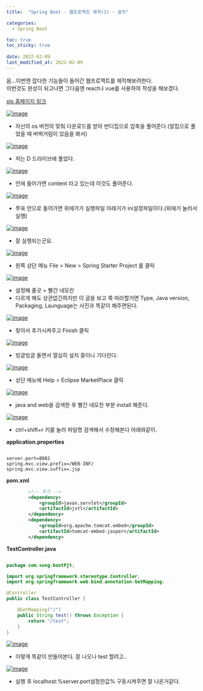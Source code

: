```yaml
---
title:  "Spring Boot - 웹프로젝트 제작(1) - 설치"

categories:
  - Spring Boot

toc: true
toc_sticky: true
 
date: 2022-02-09
last_modified_at: 2022-02-09
---
```



음...이번엔 잡다한 기능들이 들어간 웹프로젝트를 제작해보려한다. <br/>
이번것도 완성이 되고나면 그다음엔 react나 vue를 사용하여 작성을 해보겠다.

[sts 홈페이지 링크](https://spring.io/tools)

[![image](https://user-images.githubusercontent.com/56810348/153129929-63485191-0663-4cb4-821c-884537471c73.png)](https://user-images.githubusercontent.com/56810348/153129929-63485191-0663-4cb4-821c-884537471c73.png)

- 자신의 os 버전의 맞춰 다운로드를 받아 반디집으로 압축을 풀어준다.(알집으로 풀었을 때 버벅거림이 있음을 봐서)


[![image](https://user-images.githubusercontent.com/56810348/153130943-bbec18c3-f3f5-4088-96c0-e194b7415c5f.png)](https://user-images.githubusercontent.com/56810348/153130943-bbec18c3-f3f5-4088-96c0-e194b7415c5f.png)

- 저는 D 드라이브에 풀었다.


[![image](https://user-images.githubusercontent.com/56810348/153131043-a235f725-3db5-4efa-a2b2-43d8e259e1e1.png)](https://user-images.githubusercontent.com/56810348/153131043-a235f725-3db5-4efa-a2b2-43d8e259e1e1.png)

- 안에 들어가면 content 라고 있는데 이것도 풀어준다.


[![image](https://user-images.githubusercontent.com/56810348/153131449-25628f61-0779-4fa5-8a95-19825ae2ce8f.png)](https://user-images.githubusercontent.com/56810348/153131449-25628f61-0779-4fa5-8a95-19825ae2ce8f.png)

- 쭈욱 안으로 들어가면 위에거가 실행파일 아래거가 ini설정파일이다.(위에거 눌러서 실행)


[![image](https://user-images.githubusercontent.com/56810348/153131752-41164834-86c1-493f-97c4-087fdbb3dc83.png)](https://user-images.githubusercontent.com/56810348/153131752-41164834-86c1-493f-97c4-087fdbb3dc83.png)

- 잘 실행되는군요.


[![image](https://user-images.githubusercontent.com/56810348/153131882-cfeace1f-2e64-4c8d-8504-10de1c8a7648.png)](https://user-images.githubusercontent.com/56810348/153131882-cfeace1f-2e64-4c8d-8504-10de1c8a7648.png)

- 왼쪽 상단 메뉴 File > New > Spring Starter Project 를 클릭


[![image](https://user-images.githubusercontent.com/56810348/153132508-06079e6a-7d7c-4b79-8578-afa49c424a41.png)](https://user-images.githubusercontent.com/56810348/153132508-06079e6a-7d7c-4b79-8578-afa49c424a41.png)

- 설정해 줄곳 = 빨간 네모칸
- 다르게 해도 상관없긴하지만 이 글을 보고 쭉 따라할거면 Type, Java version, Packaging, Launguage는 사진과 똑같이 해주면된다.


[![image](https://user-images.githubusercontent.com/56810348/153132863-b0ce2425-fab5-4d7a-856d-5bba4d03906c.png)](https://user-images.githubusercontent.com/56810348/153132863-b0ce2425-fab5-4d7a-856d-5bba4d03906c.png)

- 찾아서 추가시켜주고 Finish 클릭


[![image](https://user-images.githubusercontent.com/56810348/153132949-8426c976-c86a-4b07-9aa6-dbd0eeb58edf.png)](https://user-images.githubusercontent.com/56810348/153132949-8426c976-c86a-4b07-9aa6-dbd0eeb58edf.png)

- 빙글빙글 돌면서 열심히 설치 중이니 기다린다.


[![image](https://user-images.githubusercontent.com/56810348/153134934-d19dbda1-b0d9-4362-8244-942ee5162e3e.png)](https://user-images.githubusercontent.com/56810348/153134934-d19dbda1-b0d9-4362-8244-942ee5162e3e.png)

- 상단 메뉴에 Help > Eclipse MarketPlace 클릭


[![image](https://user-images.githubusercontent.com/56810348/153139044-0d8b2cb8-52c5-4fa0-953c-df85d75750db.png)](https://user-images.githubusercontent.com/56810348/153139044-0d8b2cb8-52c5-4fa0-953c-df85d75750db.png)

- java and web을 검색한 후 빨간 네모친 부분 install 해준다.


[![image](https://user-images.githubusercontent.com/56810348/153143848-3c2596ac-5f2a-4c30-ae40-5f5ab7dc430c.png)](https://user-images.githubusercontent.com/56810348/153143848-3c2596ac-5f2a-4c30-ae40-5f5ab7dc430c.png)

- ctrl+shift+r 키를 눌러 파일명 검색해서 수정해본다 아래와같이.

**application.properties**

```properties

server.port=8082
spring.mvc.view.prefix=/WEB-INF/
spring.mvc.view.suffix=.jsp

```

**pom.xml**

```xml
        <!-- 추가 -->
        <dependency>
			<groupId>javax.servlet</groupId>
			<artifactId>jstl</artifactId>
		</dependency>
		<dependency>
			<groupId>org.apache.tomcat.embed</groupId>
			<artifactId>tomcat-embed-jasper</artifactId>
		</dependency>

```

**TestController.java**
```java

package com.song.bootPjt;

import org.springframework.stereotype.Controller;
import org.springframework.web.bind.annotation.GetMapping;

@Controller
public class TestController {

	@GetMapping("/")
	public String test() throws Exception {
		return "/test";
	}
}

```

[![image](https://user-images.githubusercontent.com/56810348/153154686-17768780-2fa5-4e97-b44f-4c179f6b4efc.png)](https://user-images.githubusercontent.com/56810348/153154686-17768780-2fa5-4e97-b44f-4c179f6b4efc.png)

- 이렇게 똑같이 만들어본다. 잘 나오나 test 할려고..


[![image](https://user-images.githubusercontent.com/56810348/153154910-bb1c0359-8ca6-42e3-a0ea-5b4a2df7b56a.png)](https://user-images.githubusercontent.com/56810348/153154910-bb1c0359-8ca6-42e3-a0ea-5b4a2df7b56a.png)

- 실행 후 localhost:%server.port설정한값% 구동시켜주면 잘 나온거같다.